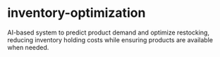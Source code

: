 # inventory-optimization
AI-based system to predict product demand and optimize restocking, reducing inventory holding costs while ensuring products are available when needed.
